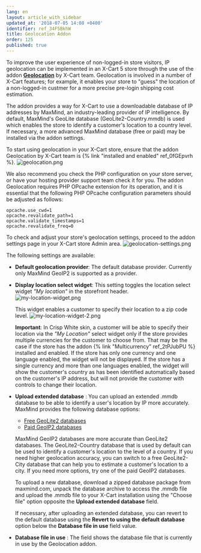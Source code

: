 ```yaml
---
lang: en
layout: article_with_sidebar
updated_at: '2018-07-05 14:08 +0400'
identifier: ref_34F5BkhW
title: Geolocation Addon
order: 125
published: true
---
```

To improve the user experience of non-logged-in store visitors, IP geolocation can be implemented in an X-Cart 5 store through the use of the addon **[Geolocation](https://market.x-cart.com/addons/geolocation.html)** by X-Cart team. Geolocation is involved in a number of X-Cart features; for example, it enables your store to "guess" the location of a non-logged-in custmer for a more precise pre-login shipping cost estimation. 

The addon provides a way for X-Cart to use a downloadable database of IP addresses by MaxMind, an industry-leading provider of IP intelligence. By default, MaxMind's GeoLite database (GeoLite2-Country.mmdb) is used which enables the store to identify a customer's location to a country level. If necessary, a more advanced MaxMind database (free or paid) may be installed via the addon settings.   

To start using geolocation in your X-Cart store, ensure that the addon Geolocation by X-Cart team is {% link "installed and enabled" ref_0fGEpvrh %}. 
![geolocation.png]({{site.baseurl}}/attachments/ref_2tPJubPU/geolocation.png)

We also recommend you check the PHP configuration on your store server, or have your hosting provider support team check it for you. The addon Geolocation requires PHP OPcache extension for its operation, and it is essential that the following PHP OPcache configuration parameters should be adjusted as follows:

```
opcache.use_cwd=1
opcache.revalidate_path=1
opcache.validate_timestamps=1
opcache.revalidate_freq=0
```

To check and adjust your store's geolocation settings, proceed to the addon settings page in your X-Cart store Admin area.
![geolocation-settings.png]({{site.baseurl}}/attachments/ref_2tPJubPU/geolocation-settings.png)

The following settings are available:

* **Default geolocation provider**: The default database provider. Currently only MaxMind GeoIP2 is supported as a provider.

* **Display location select widget**: This setting toggles the location select widget _"My location"_ in the storefront header.  
    ![my-location-widget.png]({{site.baseurl}}/attachments/ref_34F5BkhW/my-location-widget.png)
    
    This widget enables a customer to specify their location to a zip code level. 
    ![my-location-widget-2.png]({{site.baseurl}}/attachments/ref_34F5BkhW/my-location-widget-2.png)
    
    **Important**:
    In Crisp White skin, a customer will be able to specify their location via the _"My Location"_ select widget only if the store provides multiple currencies for the customer to choose from. That may be the case if the store has the addon {% link "Multicurrency" ref_2tPJubPU %} installed and enabled. 
    If the store has only one currency and one language enabled, the widget will not be displayed.
    If the store has a single currency and more than one languages enabled, the widget will show the customer's country as has been identified automatically based on the customer's IP address, but will not provide the customer with controls to change their location. 
    
* **Upload extended database** : You can upload an extended .mmdb database to be able to identify a user's location by IP more accurately. 
    MaxMind provides the following database options:
    * [Free GeoLite2 databases](https://dev.maxmind.com/geoip/geoip2/geolite2/ "Geolocation Addon")
    * [Paid GeoIP2 databases](https://www.maxmind.com/en/geoip2-databases?%25refID=xcart%25 "Geolocation Addon")
    
    MaxMind GeoIP2 databases are more accurate than GeoLite2 databases. The GeoLite2-Country database that is used by default can be used to identify a customer's location to the level of a country. If you need higher geolocation accuracy, you can switch to a free GeoLite2-City database that can help you to estimate a customer's location to a city. If you need more options, try one of the paid GeoIP2 databases.
    
    To upload a new database, download a zipped database package from maxmind.com, unpack the database archive to access the .mmdb file and upload the .mmdb file to your X-Cart installation using the "Choose file" option opposite the **Upload extended database** field. 
      
    If necessary, after uploading an extended database, you can revert to the default database using the **Revert to using the default database** option below the **Database file in use** field value.
      
* **Database file in use** : The field shows the database file that is currently in use by the Geolocation addon.
